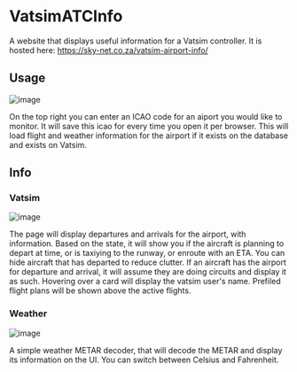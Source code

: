 # VatsimATCInfo

A website that displays useful information for a Vatsim controller.
It is hosted here: https://sky-net.co.za/vatsim-airport-info/

## Usage
![image](https://user-images.githubusercontent.com/20255491/129849132-762c3d43-04df-48d7-85f1-a848a26042a7.png)

On the top right you can enter an ICAO code for an aiport you would like to monitor. It will save this icao for every time you open it per browser.
This will load flight and weather information for the airport if it exists on the database and exists on Vatsim. 

## Info
### Vatsim
![image](https://user-images.githubusercontent.com/20255491/129849634-3b4fa02b-7186-43ff-9b79-44b3960ec0a6.png)

The page will display departures and arrivals for the airport, with information. Based on the state, it will show you if the aircraft is planning to depart at time, or is taxiying to the runway, or enroute with an ETA. You can hide aircraft that has departed to reduce clutter. If an aircraft has the airport for departure and arrival, it will assume they are doing circuits and display it as such. Hovering over a card will display the vatsim user's name. Prefiled flight plans will be shown above the active flights.

### Weather
![image](https://user-images.githubusercontent.com/20255491/129849669-06bfd489-e361-4757-89a7-a06c122cb55c.png)

A simple weather METAR decoder, that will decode the METAR and display its information on the UI. You can switch between Celsius and Fahrenheit.


